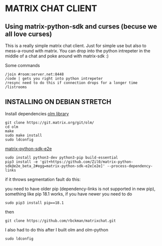 MATRIX CHAT CLIENT
==================
Using matrix-python-sdk and curses (becuse we all love curses)
-------------------------------------------------------------
This is a really simple matrix chat client. Just for simple use but also to mess-a-round with matrix. You can drop into the python intrepeter in the middle of a chat and poke around with matrix-sdk :)

Some commands 

```
/join #room:server.net:8448
/code | gets you right into python intrepeter
/resync need to do this if connection drops for a longer time
/listrooms
```

INSTALLING ON DEBIAN STRETCH
-----------------------------
Install dependencies
[olm library](https://git.matrix.org/git/olm/about/)
```
git clone https://git.matrix.org/git/olm/
cd olm
make
sudo make install
sudo ldconfig
```

[matrix-python-sdk-e2e](https://github.com/Zil0/matrix-python-sdk/tree/e2e_beta_2)
```
sudo install python3-dev python3-pip build-essential
pip3 install -e 'git+https://github.com/Zil0/matrix-python-sdk@e2e_beta_2#egg=matrix-python-sdk-e2e[e2e]' --process-dependency-links
```
if it throws segmentation fault do this:

you need to have older pip (dependency-links is not supported in new pip), something like pip 18.1 works, if you have newer you need to do 
```
sudo pip3 install pip==18.1
```
then
```
git clone https://github.com/rbckman/matrixchat.git
```
I also had to do this after I built olm and olm-python
```
sudo ldconfig 
```

